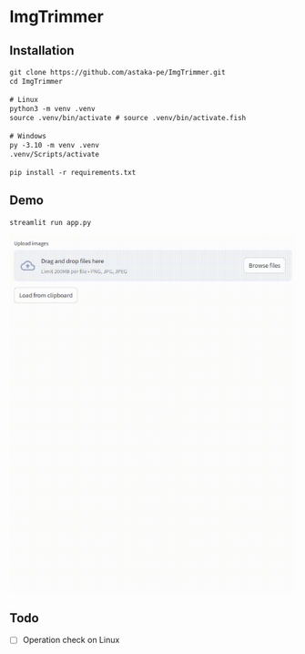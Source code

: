 # ImgTrimmer

## Installation

```
git clone https://github.com/astaka-pe/ImgTrimmer.git
cd ImgTrimmer

# Linux
python3 -m venv .venv
source .venv/bin/activate # source .venv/bin/activate.fish

# Windows
py -3.10 -m venv .venv
.venv/Scripts/activate

pip install -r requirements.txt
```

## Demo

```
streamlit run app.py
```

![Image](docs/demo.gif)

## Todo

- [ ] Operation check on Linux
